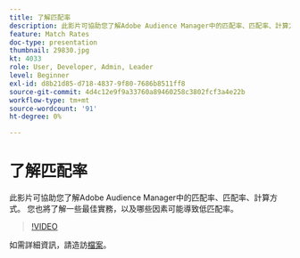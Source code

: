 ```yaml
---
title: 了解匹配率
description: 此影片可協助您了解Adobe Audience Manager中的匹配率、匹配率、計算方式。 您也將了解一些最佳實務，以及哪些因素可能導致低匹配率。
feature: Match Rates
doc-type: presentation
thumbnail: 29830.jpg
kt: 4033
role: User, Developer, Admin, Leader
level: Beginner
exl-id: d8b21d85-d718-4837-9f80-7686b8511ff8
source-git-commit: 4d4c12e9f9a33760a89460258c3802fcf3a4e22b
workflow-type: tm+mt
source-wordcount: '91'
ht-degree: 0%

---
```


# 了解匹配率

此影片可協助您了解Adobe Audience Manager中的匹配率、匹配率、計算方式。 您也將了解一些最佳實務，以及哪些因素可能導致低匹配率。

>[!VIDEO](https://video.tv.adobe.com/v/29830/?quality=12)

如需詳細資訊，請造訪[檔案](https://experienceleague.adobe.com/docs/audience-manager/user-guide/features/addressable-audiences.html)。
